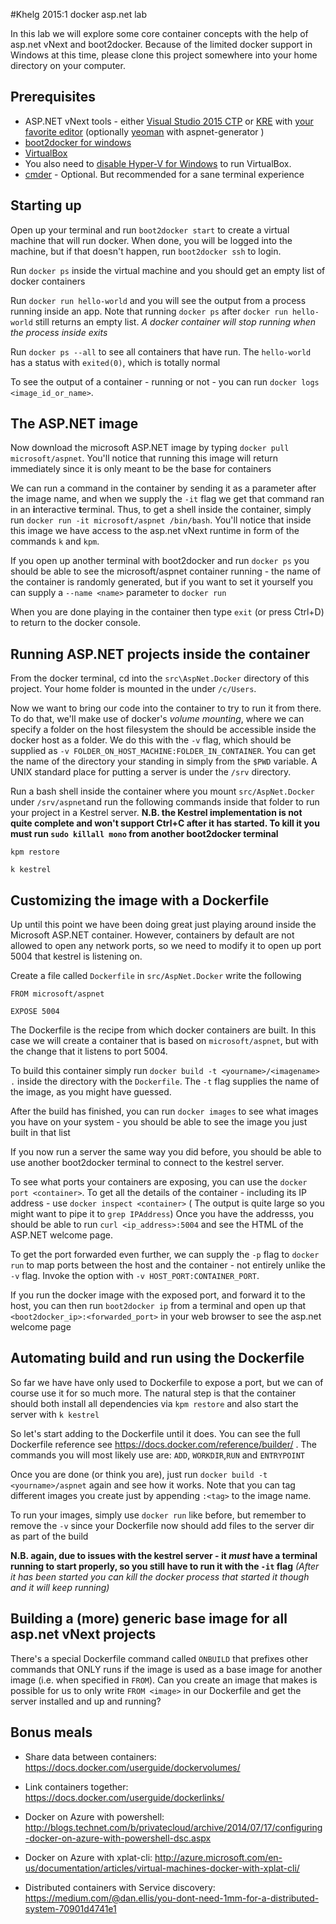 #Khelg 2015:1 docker asp.net lab

In this lab we will explore some core container concepts with the help of asp.net vNext and boot2docker. Because of the limited docker support in Windows at this time, please clone this project somewhere into your home directory on your computer.

## Prerequisites

* ASP.NET vNext tools - either [Visual Studio 2015 CTP](http://www.visualstudio.com/en-us/downloads/visual-studio-2015-downloads-vs.aspx) or [KRE](https://github.com/aspnet/home) with [your favorite editor](http://www.omnisharp.net/) (optionally [yeoman](http://yeoman.io/) with aspnet-generator )
* [boot2docker for windows](https://github.com/boot2docker/windows-installer/releases)
* [VirtualBox](https://www.virtualbox.org/)
* You also need to [disable Hyper-V for Windows](http://www.hanselman.com/blog/SwitchEasilyBetweenVirtualBoxAndHyperVWithABCDEditBootEntryInWindows81.aspx) to run VirtualBox. 
* [cmder](https://bliker.github.io/cmder/) - Optional. But recommended for a sane terminal experience

## Starting up

Open up your terminal and run `boot2docker start` to create a virtual machine that will run docker. 
When done, you will be logged into the machine, but if that doesn't happen, run `boot2docker ssh` to login.

Run `docker ps` inside the virtual machine and you should get an empty list of docker containers

Run `docker run hello-world` and you will see the output from a process running inside an app. Note that running `docker ps` after `docker run hello-world` still returns an empty list. _A docker container will stop running when the process inside exits_

Run `docker ps --all` to see all containers that have run. The `hello-world` has a status with `exited(0)`, which is totally normal

To see the output of a container - running or not - you can run `docker logs <image_id_or_name>`.

## The ASP.NET image

Now download the microsoft ASP.NET image by typing `docker pull microsoft/aspnet`. You'll notice that running this image will return immediately since it is only meant to be the base for containers

We can run a command in the container by sending it as a parameter after the image name, and when we supply the `-it` flag we get that command ran in an **i**nteractive **t**erminal. Thus, to get a shell inside the container, simply run `docker run -it microsoft/aspnet /bin/bash`. You'll notice that inside this image we have access to the asp.net vNext runtime in form of the commands `k` and `kpm`. 

If you open up another terminal with boot2docker and run `docker ps` you should be able to see the microsoft/aspnet container running - the name of the container is randomly generated, but if you want to set it yourself you can supply a `--name <name>` parameter to `docker run`

When you are done playing in the container then type `exit` (or press Ctrl+D) to return  to the docker console.

## Running ASP.NET projects inside the container

From the docker terminal, cd into the `src\AspNet.Docker` directory of this project. Your home folder is mounted in the under `/c/Users`.

Now we want to bring our code into the container to try to run it from there. To do that, we'll make use of docker's _volume mounting_, where we can specify a folder on the host filesystem the should be accessible inside the docker host as a folder. We do this with the `-v` flag, which should be supplied as `-v FOLDER_ON_HOST_MACHINE:FOLDER_IN_CONTAINER`. You can get the name of the directory your standing in simply from the  `$PWD` variable. A UNIX standard place for putting a server is under the `/srv` directory. 

Run a bash shell inside the container where you mount `src/AspNet.Docker` under `/srv/aspnet`and run the following commands inside that folder to run your project in a Kestrel server. __N.B. the Kestrel implementation is not quite complete and won't support Ctrl+C after it has started. To kill it you must run `sudo killall mono` from another boot2docker terminal__

`kpm restore`

`k kestrel`

## Customizing the image with a Dockerfile ##

Up until this point we have been doing great just playing around inside the Microsoft ASP.NET container. However, containers by default are not allowed to open any network ports, so we need to modify it to open up port 5004 that kestrel is listening on.

Create a file called `Dockerfile` in `src/AspNet.Docker` write the following

```
FROM microsoft/aspnet

EXPOSE 5004
```


The Dockerfile is the recipe from which docker containers are built. In this case we will create a container that is based on `microsoft/aspnet`, but with the change that it listens to port 5004. 

To build this container simply run `docker build -t <yourname>/<imagename> .` inside the directory with the `Dockerfile`. The `-t` flag supplies the name of the image, as you might have guessed. 

After the build has finished, you can run  `docker images` to see what images you have on your system - you should be able to see the image you just built in that list

If you now run a server the same way you did before, you should be able to use another boot2docker terminal to connect to the kestrel server.

To see what ports your containers are exposing, you can use the `docker port <container>`. To get all the details of the container - including its IP address - use `docker inspect <container>` ( The output is quite large so you might want to pipe it to `grep IPAddress`) Once you have the addresss, you should be able to run `curl <ip_address>:5004` and see the HTML of the ASP.NET welcome page.

To get the port forwarded even further, we can supply the `-p` flag to `docker run` to map ports between the host and the container - not entirely unlike the `-v` flag. Invoke the option with `-v HOST_PORT:CONTAINER_PORT`.

If you run the docker image with the exposed port, and forward it to the host, you can then run `boot2docker ip` from a terminal  and open up that `<boot2docker_ip>:<forwarded_port>` in your web browser to see the asp.net welcome page

## Automating build and run using the Dockerfile ##

So far we have have only used to Dockerfile to expose a port, but we can of course use it for so much more. The natural step is that the container should both install all dependencies via `kpm restore` and also start the server with `k kestrel`

So let's start adding to the Dockerfile until it does. You can see the full Dockerfile reference see https://docs.docker.com/reference/builder/ . The commands you will most likely use are: `ADD`, `WORKDIR`,`RUN` and `ENTRYPOINT`

Once you are done (or think you are), just run `docker build -t <yourname>/aspnet` again and see how it works. Note that you can tag different images you create just by appending `:<tag>` to the image name. 

To run your images, simply use `docker run` like before, but remember to remove the `-v` since your Dockerfile now should add files to the server dir as part of the build

__N.B. again, due to issues with the kestrel server - it _must_ have a terminal running to start properly, so you still have to run it with the `-it` flag__ _(After it has been started you can kill the docker process that started it though and it will keep running)_

## Building a (more) generic base image for all asp.net vNext projects ##

There's a special Dockerfile command called `ONBUILD` that prefixes other commands that ONLY runs if the image is used as a base image for another image (i.e. when specified in `FROM`). Can you create an image that makes is possible for us to only write `FROM <image>` in our Dockerfile and get the server installed and up and running?

## Bonus meals ##

* Share data between containers: https://docs.docker.com/userguide/dockervolumes/

* Link containers together: https://docs.docker.com/userguide/dockerlinks/

* Docker on Azure with powershell: http://blogs.technet.com/b/privatecloud/archive/2014/07/17/configuring-docker-on-azure-with-powershell-dsc.aspx

* Docker on Azure with xplat-cli: http://azure.microsoft.com/en-us/documentation/articles/virtual-machines-docker-with-xplat-cli/

* Distributed containers with Service discovery: https://medium.com/@dan.ellis/you-dont-need-1mm-for-a-distributed-system-70901d4741e1
